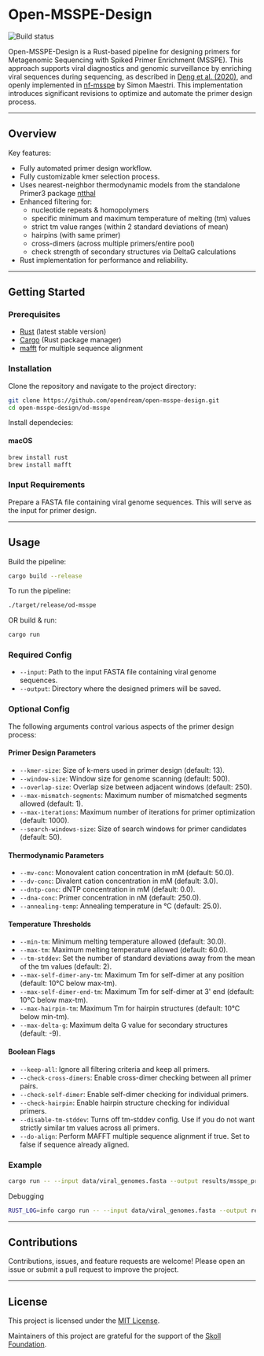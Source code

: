 # Open-MSSPE-Design

![Build status](https://github.com/opendream/open-msspe-design/actions/workflows/open-msspe-design.yml/badge.svg)

Open-MSSPE-Design is a Rust-based pipeline for designing primers for Metagenomic Sequencing with Spiked Primer Enrichment (MSSPE). This approach supports viral diagnostics and genomic surveillance by enriching viral sequences during sequencing, as described in [Deng et al. (2020)](https://doi.org/10.1038/s41564-019-0637-9), and openly implemented in [nf-msspe](https://github.com/MaestSi/nf-msspe) by Simon Maestri. This implementation introduces significant revisions to optimize and automate the primer design process.

---

## Overview

Key features:
- Fully automated primer design workflow.
- Fully customizable kmer selection process. 
- Uses nearest-neighbor thermodynamic models from the standalone Primer3 package [ntthal](https://manpages.debian.org/testing/primer3/ntthal.1.en.html)
- Enhanced filtering for:
  - nucleotide repeats & homopolymers
  - specific minimum and maximum temperature of melting (tm) values
  - strict tm value ranges (within 2 standard deviations of mean)
  - hairpins (with same primer)
  - cross-dimers (across multiple primers/entire pool)
  - check strength of secondary structures via DeltaG calculations
- Rust implementation for performance and reliability.

---

## Getting Started

### Prerequisites
- [Rust](https://www.rust-lang.org/tools/install) (latest stable version)
- [Cargo](https://crates.io/) (Rust package manager)
- [mafft](https://mafft.cbrc.jp/alignment/server/index.html) for multiple sequence alignment

### Installation
Clone the repository and navigate to the project directory:
```bash
git clone https://github.com/opendream/open-msspe-design.git
cd open-msspe-design/od-msspe
```

Install dependecies:
#### macOS
```bash
brew install rust
brew install mafft
```

### Input Requirements
Prepare a FASTA file containing viral genome sequences. This will serve as the input for primer design.

---

## Usage

Build the pipeline:
```bash
cargo build --release
```

To run the pipeline:
```bash
./target/release/od-msspe
```
 OR build & run:
```bash
cargo run
```

### Required Config
- `--input`: Path to the input FASTA file containing viral genome sequences.
- `--output`: Directory where the designed primers will be saved.

### Optional Config
The following arguments control various aspects of the primer design process:

#### Primer Design Parameters
- `--kmer-size`: Size of k-mers used in primer design (default: 13).
- `--window-size`: Window size for genome scanning (default: 500).
- `--overlap-size`: Overlap size between adjacent windows (default: 250).
- `--max-mismatch-segments`: Maximum number of mismatched segments allowed (default: 1).
- `--max-iterations`: Maximum number of iterations for primer optimization (default: 1000).
- `--search-windows-size`: Size of search windows for primer candidates (default: 50).

#### Thermodynamic Parameters
- `--mv-conc`: Monovalent cation concentration in mM (default: 50.0).
- `--dv-conc`: Divalent cation concentration in mM (default: 3.0).
- `--dntp-conc`: dNTP concentration in mM (default: 0.0).
- `--dna-conc`: Primer concentration in nM (default: 250.0).
- `--annealing-temp`: Annealing temperature in °C (default: 25.0).

#### Temperature Thresholds
- `--min-tm`: Minimum melting temperature allowed (default: 30.0).
- `--max-tm`: Maximum melting temperature allowed (default: 60.0).
- `--tm-stddev`: Set the number of standard deviations away from the mean of the tm values (default: 2).
- `--max-self-dimer-any-tm`: Maximum Tm for self-dimer at any position (default: 10°C below max-tm).
- `--max-self-dimer-end-tm`: Maximum Tm for self-dimer at 3' end (default: 10°C below max-tm).
- `--max-hairpin-tm`: Maximum Tm for hairpin structures (default: 10°C below min-tm).
- `--max-delta-g`: Maximum delta G value for secondary structures (default: -9).

#### Boolean Flags
- `--keep-all`: Ignore all filtering criteria and keep all primers.
- `--check-cross-dimers`: Enable cross-dimer checking between all primer pairs.
- `--check-self-dimer`: Enable self-dimer checking for individual primers.
- `--check-hairpin`: Enable hairpin structure checking for individual primers.
- `--disable-tm-stddev`: Turns off tm-stddev config. Use if you do not want strictly similar tm values across all primers.
- `--do-align`: Perform MAFFT multiple sequence alignment if true. Set to false if sequence already aligned.

### Example
```bash
cargo run -- --input data/viral_genomes.fasta --output results/msspe_primers.csv --kmer-size=15
```

Debugging
```bash
RUST_LOG=info cargo run -- --input data/viral_genomes.fasta --output results/msspe_primers.csv
```

---

## Contributions
Contributions, issues, and feature requests are welcome! Please open an issue or submit a pull request to improve the project.

---

## License
This project is licensed under the [MIT License](LICENSE).

Maintainers of this project are grateful for the support of the [Skoll Foundation](https://skoll.org/).

